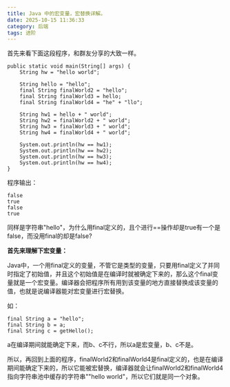 ```yaml
---
title: Java 中的宏变量，宏替换详解。
date: 2025-10-15 11:36:33
category: 后端
tags: 进阶
---
```



首先来看下面这段程序，和群友分享的大致一样。

```
public static void main(String[] args) {
    String hw = "hello world";
    
    String hello = "hello";
    final String finalWorld2 = "hello";
    final String finalWorld3 = hello;
    final String finalWorld4 = "he" + "llo";
    
    String hw1 = hello + " world";
    String hw2 = finalWorld2 + " world";
    String hw3 = finalWorld3 + " world";
    String hw4 = finalWorld4 + " world";
    
    System.out.println(hw == hw1);
    System.out.println(hw == hw2);
    System.out.println(hw == hw3);
    System.out.println(hw == hw4);
}
```

程序输出：

```
false
true
false
true
```

同样是字符串"hello"，为什么用final定义的，且个进行==操作却是true有一个是false，而没用final的却是false?

**首先来理解下宏变量：**

Java中，一个用final定义的变量，不管它是类型的变量，只要用final定义了并同时指定了初始值，并且这个初始值是在编译时就被确定下来的，那么这个final变量就是一个宏变量。编译器会把程序所有用到该变量的地方直接替换成该变量的值，也就是说编译器能对宏变量进行宏替换。

如：

```
final String a = "hello";
final String b = a;
final String c = getHello();
```

a在编译期间就能确定下来，而b、c不行，所以a是宏变量，b、c不是。

所以，再回到上面的程序，finalWorld2和finalWorld4是final定义的，也是在编译期间能确定下来的，所以它能被宏替换，编译器就会让finalWorld2和finalWorld4指向字符串池中缓存的字符串""hello world"，所以它们就是同一个对象。


